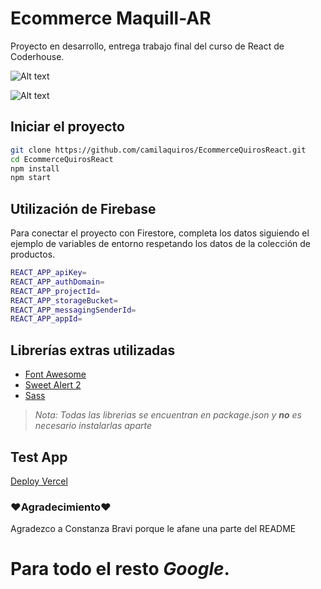 # Ecommerce Maquill-AR

Proyecto en desarrollo, entrega trabajo final del curso de React de Coderhouse.

![ Alt text](https://firebasestorage.googleapis.com/v0/b/ecommercequiros.appspot.com/o/EntregaReactQuiros2.gif?alt=media&token=174d1ff8-d3b4-4e6a-9ba1-1e678863e7f0)

![ Alt text](https://firebasestorage.googleapis.com/v0/b/ecommercequiros.appspot.com/o/EntregaReactQuiros.gif?alt=media&token=d66fc018-2bae-4294-a0a4-426c2b7de245)

## Iniciar el proyecto

```bash
git clone https://github.com/camilaquiros/EcommerceQuirosReact.git
cd EcommerceQuirosReact
npm install
npm start
```
## Utilización de Firebase

Para conectar el proyecto con Firestore, completa los datos siguiendo el ejemplo de variables de entorno respetando los datos de la colección de productos.

```bash
REACT_APP_apiKey=
REACT_APP_authDomain=
REACT_APP_projectId=
REACT_APP_storageBucket=
REACT_APP_messagingSenderId=
REACT_APP_appId=
```

## Librerías extras utilizadas
- [Font Awesome](https://fontawesome.com/docs/web/use-with/react/add-icons#add-individual-icons-explicitly)
- [Sweet Alert 2](https://sweetalert2.github.io)
- [Sass](https://sass-lang.com/install)

> *Nota: Todas las librerias se encuentran en package.json y ***no*** es necesario instalarlas aparte*

## Test App
[Deploy Vercel](https://ecommerce-quiros-react.vercel.app)

### ❤Agradecimiento❤ 
Agradezco a Constanza Bravi porque le afane una parte del README

# Para todo el resto ***Google***.
